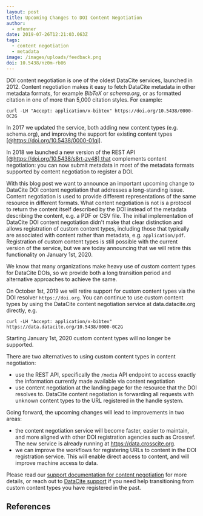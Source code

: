 ```yaml
---
layout: post
title: Upcoming Changes to DOI Content Negotiation
author:
  - mfenner
date: 2019-07-26T12:21:03.063Z
tags:
  - content negotiation
  - metadata
image: /images/uploads/feedback.png
doi: 10.5438/nz0m-rb06
---
```

DOI content negotiation is one of the oldest DataCite services, launched in 2012. Content negotiation makes it easy to fetch DataCite metadata in other metadata formats, for example *BibTeX* or *schema.org*, or as formatted citation in one of more than 5,000 citation styles. For example:

```
curl -LH "Accept: application/x-bibtex" https://doi.org/10.5438/0000-0C2G
```

In 2017 we updated the service, both adding new content types (e.g. schema.org), and improving the support for existing content types [@https://doi.org/10.5438/0000-01qj].

In 2018 we launched a new version of the REST API [@https://doi.org/10.5438/s8rt-zv48] that complements content negotiation: you can now submit metadata in most of the metadata formats supported by content negotiation to register a DOI.

With this blog post we want to announce an important upcoming change to DataCite DOI content negotiation that addresses a long-standing issue. Content negotiation is used to provide different representations of the same resource in different formats. What content negotiation is not is a protocol to return the content itself described by the DOI instead of the metadata describing the content, e.g. a PDF or CSV file. The initial implementation of DataCite DOI content negotiation didn't make that clear distinction and allows registration of custom content types, including those that typically are associated with content rather than metadata, e.g. `application/pdf`. Registration of custom content types is still possible with the current version of the service, but we are today announcing that we will retire this functionality on January 1st, 2020.

We know that many organizations make heavy use of custom content types for DataCite DOIs, so we provide both a long transition period and alternative approaches to achieve the same.

On October 1st, 2019 we will retire support for custom content types via the DOI resolver `https://doi.org`. You can continue to use custom content types by using the DataCite content negotiation service at data.datacite.org directly, e.g.

```
curl -LH "Accept: application/x-bibtex" https://data.datacite.org/10.5438/0000-0C2G
```

Starting January 1st, 2020 custom content types will no longer be supported.

There are two alternatives to using custom content types in content negotiation:

* use the REST API, specifically the `/media` API endpoint to access exactly the information currently made available via content negotiation
* use content negotiation at the landing page for the resource that the DOI resolves to. DataCite content negotiation is forwarding all requests with unknown content types to the URL registered in the handle system.

Going forward, the upcoming changes will lead to improvements in two areas:

* the content negotiation service will become faster, easier to maintain, and more aligned with other DOI registration agencies such as Crossref. The new service is already running at https://data.crosscite.org.
* we can improve the workflows for registering URLs to content in the DOI registration service. This will enable direct access to content, and will improve machine access to data.

Please read our [support documentation for content negotiation](https://support.datacite.org/docs/datacite-content-resolver) for more details, or reach out to [DataCite support](mailto:support@datacite.org) if you need help transitioning from custom content types you have registered in the past.

## References
